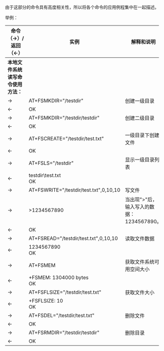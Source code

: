 由于这部分的命令具有高度相关性，所以将各个命令的应用例程集中在一起描述。

举例：

| 命令（→）/返回（←）                | 实例                                   | 解释和说明                                |
| ---------------------------------- | -------------------------------------- | ----------------------------------------- |
| **本地文件系统读写命令使用方法：** |                                        |                                           |
| →                                  | AT+FSMKDIR="/testdir"                  | 创建一级目录                              |
| ←                                  | OK                                     |                                           |
| →                                  | AT+FSMKDIR="/testdir/testdir"          | 创建二级目录                              |
| ←                                  | OK                                     |                                           |
| →                                  | AT+FSCREATE="/testdir/test.txt"        | 一级目录下创建文件                        |
| ←                                  | OK                                     |                                           |
| →                                  | AT+FSLS="/testdir"                     | 显示一级目录列表                          |
| ←                                  | testdir\test.txt<br>OK                 |                                           |
| →                                  | AT+FSWRITE="/testdir/test.txt",0,10,10 | 写文件                                    |
| →                                  | >1234567890                            | 当出现">"后，输入写入的数据：1234567890。 |
| ←                                  | OK                                     |                                           |
| →                                  | AT+FSREAD="/testdir/test.txt",0,10,10  | 读取文件数据                              |
| ←                                  | 1234567890<br>OK                       |                                           |
| →                                  | AT+FSMEM                               | 获取文件系统可用空间大小                  |
| ←                                  | +FSMEM: 1304000 bytes <br>OK           |                                           |
| →                                  | AT+FSFLSIZE="/testdir/test.txt"        | 获取文件大小                              |
| ←                                  | +FSFLSIZE: 10 <br>OK                   |                                           |
| →                                  | AT+FSDEL="/testdir/test.txt"           | 删除文件                                  |
| ←                                  | OK                                     |                                           |
| →                                  | AT+FSRMDIR="/testdir/testdir"          | 删除目录                                  |
| ←                                  | OK                                     |                                           |
